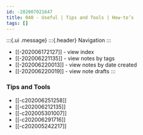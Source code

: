 ```yaml
---
id: -202007021647
title: 040 - Useful | Tips and Tools | How-to’s
tags: []
---
```


:::{.ui .message}
:::{.header}
Navigation
:::
- [[-202006172127]] - view index
- [[-202006221135]] - view notes by tags 
- [[-202006220013]] - view notes by date created 
- [[-202006220019]] - view note drafts
:::

### Tips and Tools
- [[-c202006251258]] <!-- Academic Tips and Tools -->
- [[-c202006212135]] <!-- Design Tips and Tools -->
- [[-c202005301007]] <!-- Craft Tips and Tools -->
- [[-c202006291716]] <!-- Music Tips and Tools -->
- [[-c202005242217]] <!-- Tech Tips and Tools -->

